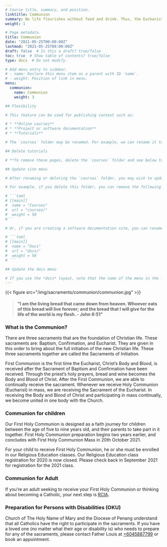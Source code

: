 ```yaml
---
# Course title, summary, and position.
linktitle: Communion
summary: No life flourishes without food and drink. Thus, the Eucharist offers the Body and Blood of Christ as food and drink for the spirit. As a ceremony, the Eucharist is both a meal that nourishes, as well as a sacrifice in which the death of Jesus is offered to the Father. The Eucharist is also the object of adoration among the faithful. Since the graces of all the other sacraments flow from the death and resurrection of Jesus, the Eucharist is considered the central sacrament of the Church.
weight: 1

# Page metadata.
title: Communion
date: "2021-05-25T00:00:00Z"
lastmod: "2021-05-25T00:00:00Z"
draft: false  # Is this a draft? true/false
toc: true  # Show table of contents? true/false
type: docs  # Do not modify.

# Add menu entry to sidebar.
# - name: Declare this menu item as a parent with ID `name`.
# - weight: Position of link in menu.
menu:
  communion:
    name: Communion
    weight: 3

## Flexibility

# This feature can be used for publishing content such as:

# * **Online courses**
# * **Project or software documentation**
# * **Tutorials**

# The `courses` folder may be renamed. For example, we can rename it to `docs` for software/project documentation or `tutorials` for creating an online course.

## Delete tutorials

# **To remove these pages, delete the `courses` folder and see below to delete the associated menu link.**

## Update site menu

# After renaming or deleting the `courses` folder, you may wish to update any `[[main]]` menu links to it by editing your menu configuration at `config/_default/menus.toml`.

# For example, if you delete this folder, you can remove the following from your menu configuration:

# ```toml
# [[main]]
#  name = "Courses"
#  url = "courses/"
#  weight = 50
#```

# Or, if you are creating a software documentation site, you can rename the `courses` folder to `docs` and update the associated *Courses* menu configuration to:

# ```toml
# [[main]]
#  name = "Docs"
#  url = "docs/"
#  weight = 50
# ```

## Update the docs menu

# If you use the *docs* layout, note that the name of the menu in the front matter should be in the form `[menu.X]` where `X` is the folder name. Hence, if you rename the `courses/example/` folder, you should also rename the menu definitions in the front matter of files within `courses/example/` from `[menu.example]` to `[menu.<NewFolderName>]`.
---
```


{{< figure src="/img/sacraments/communion/communion.jpg" >}}

> #### "I am the living bread that came down from heaven. Whoever eats of this bread will live forever; and the bread that I will give for the life of the world is my flesh. -  John 6:51"

### What is the Communion?
There are three sacraments that are the foundation of Christian life. These sacraments are: Baptism, Confirmation, and Eucharist. They are given in this order to bring about the full initiation of the new Christian life. These three sacraments together are called the Sacraments of Initiation.

First Communion is the first time the Eucharist, Christ’s Body and Blood, is received after the Sacrament of Baptism and Confirmation have been received. Through the priest’s holy prayers, bread and wine becomes the Body and Blood of Christ. After the First Communion, we are able to continually receive the sacrament. Whenever we receive Holy Communion (Eucharist) in mass, we are receiving the Sacrament of the Eucharist. In receiving the Body and Blood of Christ and participating in mass continually, we become united in one body with the Church.


### Communion for children
Our First Holy Communion is designed as a faith journey for children between the age of five to nine years old, and their parents to take part in it together. First Holy Communion preparation begins two years earlier, and concludes with First Holy Communion Mass in 20th October 2021.

For your child to receive First Holy Communion, he or she must be enrolled in our Religious Education classes. Our Religious Education class registration for 2020 is now closed. Please check back in September 2021 for registration for the 2021 class.

### Communion for Adult
If you’re an adult seeking to receive your First Holy Communion or thinking about becoming a Catholic, your next step is [RCIA](rite-of-christian-initiation-of-adults).

### Preparation for Persons with Disabilities (OKU)
Church of The Holy Name of Mary and the Diocese of Penang understand that all Catholics have the right to participate in the sacraments. If you have a loved one (no matter what their age or disability is) who needs to prepare for any of the sacraments, please contact Father Louis at [+6045887799](tel:+6045887799) or book an appointment.
